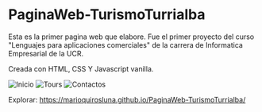 # PaginaWeb-TurismoTurrialba
Esta es la primer pagina web que elabore. 
Fue el primer proyecto del curso "Lenguajes para aplicaciones comerciales" de la carrera de Informatica Empresarial de la UCR.

Creada con HTML, CSS Y Javascript vanilla.

![Inicio](https://user-images.githubusercontent.com/37676736/130336773-dca47578-ab8c-4189-a944-cc2ad9eba36d.png)
![Tours](https://user-images.githubusercontent.com/37676736/130336774-910d3a7c-1372-4b2b-a344-8d834e90c2f9.png)
![Contactos](https://user-images.githubusercontent.com/37676736/130336775-188876be-f6c1-406a-ba75-a1e4bcebec8d.png)

Explorar: https://marioquirosluna.github.io/PaginaWeb-TurismoTurrialba/
